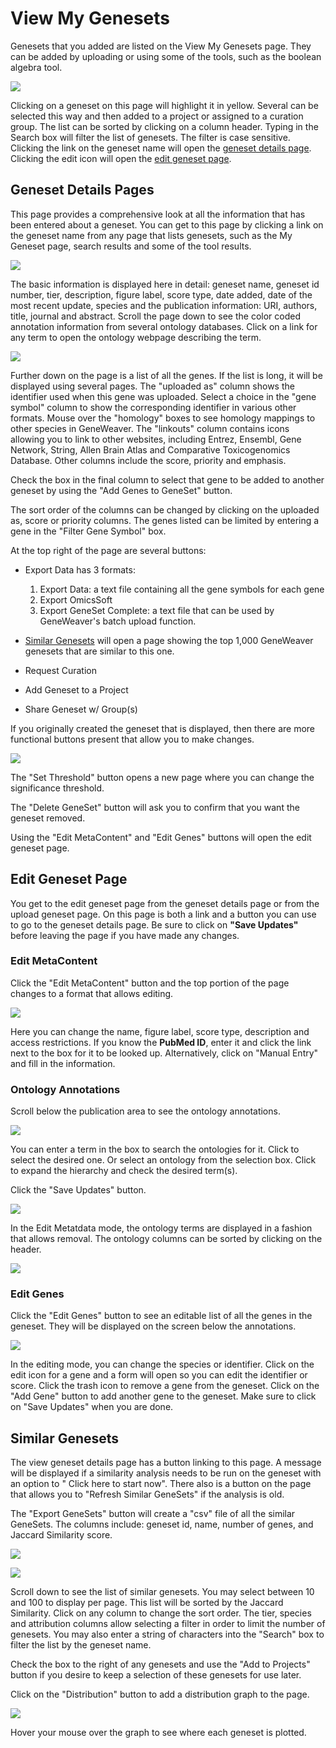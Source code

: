 # View My Genesets

Genesets that you added are listed on the View My Genesets page. They can be added by
uploading or using some of the tools, such as the boolean algebra tool.

![](../assets/images/View_my_genesets.png)

Clicking on a geneset on this page will highlight it in yellow. Several can be selected
this way and then added to a project or assigned to a curation group. The list can be
sorted by clicking on a column header. Typing in the Search box will filter the list of
genesets. The filter is case sensitive. Clicking the link on the geneset name will open
the [geneset details page](#geneset-details-pages). Clicking the edit icon will open
the [edit geneset page](#edit-geneset-page).

## Geneset Details Pages

This page provides a comprehensive look at all the information that has been entered
about a geneset. You can get to this page by clicking a link on the geneset name from
any page that lists genesets, such as the My Geneset page, search results and some of
the tool results.

![](../assets/images/Geneset_details_01.png)

The basic information is displayed here in detail: geneset name, geneset id number,
tier, description, figure label, score type, date added, date of the most recent update,
species and the publication information: URI, authors, title, journal and abstract.
Scroll the page down to see the color coded annotation information from several ontology
databases. Click on a link for any term to open the ontology webpage describing the
term.

![](../assets/images/Geneset_details_02.png)

Further down on the page is a list of all the genes. If the list is long, it will be
displayed using several pages. The "uploaded as" column shows the identifier used when
this gene was uploaded. Select a choice in the "gene symbol" column to show the
corresponding identifier in various other formats. Mouse over the "homology" boxes to
see homology mappings to other species in GeneWeaver. The "linkouts" column contains
icons allowing you to link to other websites, including Entrez, Ensembl, Gene Network,
String, Allen Brain Atlas and Comparative Toxicogenomics Database. Other columns include
the score, priority and emphasis.

Check the box in the final column to select that gene to be added to another geneset by
using the "Add Genes to GeneSet" button.

The sort order of the columns can be changed by clicking on the uploaded as, score or
priority columns. The genes listed can be limited by entering a gene in the "Filter Gene
Symbol" box.

At the top right of the page are several buttons:

* Export Data has 3 formats:
    1. Export Data: a text file containing all the gene symbols for each gene
    2. Export OmicsSoft
    3. Export GeneSet Complete: a text file that can be used by GeneWeaver's batch
       upload function.

* [Similar Genesets](#similar-genesets) will open a page showing the top 1,000
  GeneWeaver genesets that are similar to this one.
* Request Curation
* Add Geneset to a Project
* Share Geneset w/ Group(s)

If you originally created the geneset that is displayed, then there are more functional
buttons present that allow you to make changes.

![](../assets/images/Geneset_details_03.png)

The "Set Threshold" button opens a new page where you can change the significance
threshold.

The "Delete GeneSet" button will ask you to confirm that you want the geneset removed.

Using the "Edit MetaContent" and "Edit Genes" buttons will open the edit geneset page.

## Edit Geneset Page

You get to the edit geneset page from the geneset details page or from the upload
geneset page. On this page is both a link and a button you can use to go to the geneset
details page. Be sure to click on **"Save Updates"** before leaving the page if you have
made any changes.

### Edit MetaContent

Click the "Edit MetaContent" button and the top portion of the page changes to a format
that allows editing.

![](../assets/images/Edit_geneset_01.png)

Here you can change the name, figure label, score type, description and access
restrictions. If you know the **PubMed ID**, enter it and click the link next to the box
for it to be looked up. Alternatively, click on "Manual Entry" and fill in the
information.

### Ontology Annotations

Scroll below the publication area to see the ontology annotations.

![](../assets/images/Edit_geneset_02.png)

You can enter a term in the box to search the ontologies for it. Click to select the
desired one. Or select an ontology from the selection box. Click to expand the hierarchy
and check the desired term(s).

Click the "Save Updates" button.

![](../assets/images/Edit_geneset_03.png)

In the Edit Metatdata mode, the ontology terms are displayed in a fashion that allows
removal. The ontology columns can be sorted by clicking on the header.

![](../assets/images/Edit_geneset_04.png)

### Edit Genes

Click the "Edit Genes" button to see an editable list of all the genes in the geneset.
They will be displayed on the screen below the annotations.

![](../assets/images/Edit_geneset_05.png)

In the editing mode, you can change the species or identifier. Click on the edit icon
for a gene and a form will open so you can edit the identifier or score. Click the trash
icon to remove a gene from the geneset. Click on the "Add Gene" button to add another
gene to the geneset. Make sure to click on "Save Updates" when you are done.

## Similar Genesets

The view geneset details page has a button linking to this page. A message will be
displayed if a similarity analysis needs to be run on the geneset with an option to "
Click here to start now". There also is a button on the page that allows you to "Refresh
Similar GeneSets" if the analysis is old.

The "Export GeneSets" button will create a "csv" file of all the similar GeneSets. The
columns include: geneset id, name, number of genes, and Jaccard Similarity score.

![](../assets/images/Similar_genesets_01.png)

![](../assets/images/Similar_genesets_02.png)

Scroll down to see the list of similar genesets. You may select between 10 and 100 to
display per page. This list will be sorted by the Jaccard Similarity. Click on any
column to change the sort order. The tier, species and attribution columns allow
selecting a filter in order to limit the number of genesets. You may also enter a string
of characters into the "Search" box to filter the list by the geneset name.

Check the box to the right of any genesets and use the "Add to Projects" button if you
desire to keep a selection of these genesets for use later.

Click on the "Distribution" button to add a distribution graph to the page.

![](../assets/images/Distribution.png)

Hover your mouse over the graph to see where each geneset is plotted.

